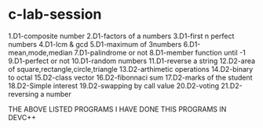 # c-lab-session
1.D1-composite number
2.D1-factors of a numbers
3.D1-first n perfect numbers
4.D1-lcm & gcd
5.D1-maximum of 3numbers
6.D1-mean,mode,median
7.D1-palindrome or not
8.D1-member function until -1
9.D1-perfect or not 
10.D1-random numbers
11.D1-reverse a string
12.D2-area of square,rectangle,circle,triangle
13.D2-arthimetic operations
14.D2-binary to octal
15.D2-class vector
16.D2-fibonnaci sum
17.D2-marks of the student
18.D2-Simple interest
19.D2-swapping by call value
20.D2-voting
21.D2-reversing a number

THE ABOVE LISTED PROGRAMS I HAVE DONE THIS PROGRAMS IN DEVC++

